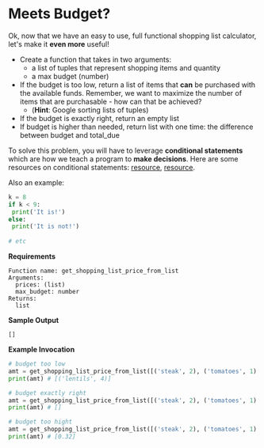 # Meets Budget?

Ok, now that we have an easy to use, full functional shopping list calculator, let's make it **even more** useful!

* Create a function that takes in two arguments:
  * a list of tuples that represent shopping items and quantity
  * a max budget (number)
* If the budget is too low, return a list of items that **can** be purchased with the available funds. Remember, we want to maximize the number of items that are purchasable - how can that be achieved? 
  * (**Hint**: Google sorting lists of tuples)
* If the budget is exactly right, return an empty list
* If budget is higher than needed, return list with one time: the difference between budget and total_due

To solve this problem, you will have to leverage **conditional statements** which are how we teach a program to **make decisions**. Here are some resources on conditional statements: [resource](http://www.openbookproject.net/books/bpp4awd/ch04.html), [resource](https://anh.cs.luc.edu/python/hands-on/3.1/handsonHtml/ifstatements.html).

Also an example:
```python
k = 8
if k < 9:
 print('It is!')
else:
 print('It is not!')
 
# etc
```

**Requirements**
```
Function name: get_shopping_list_price_from_list
Arguments:
  prices: (list)
  max_budget: number
Returns:
  list
```

**Sample Output**
```
[]
```

**Example Invocation**
```python
# budget too low
amt = get_shopping_list_price_from_list([('steak', 2), ('tomatoes', 1) ('redbull', 5), ('lentils', 4), ('orange juice', 1)], 2)
print(amt) # [('lentils', 4)]

# budget exactly right
amt = get_shopping_list_price_from_list([('steak', 2), ('tomatoes', 1) ('redbull', 5), ('lentils', 4), ('orange juice', 1)], 69.68)
print(amt) # []

# budget too hight
amt = get_shopping_list_price_from_list([('steak', 2), ('tomatoes', 1) ('redbull', 5), ('lentils', 4), ('orange juice', 1)], 70)
print(amt) # [0.32]

```

